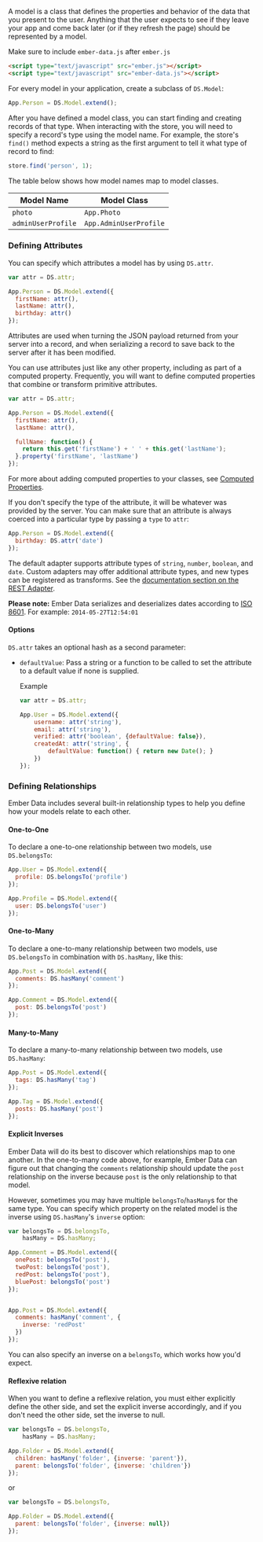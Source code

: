 A model is a class that defines the properties and behavior of the
data that you present to the user. Anything that the user expects to see
if they leave your app and come back later (or if they refresh the page)
should be represented by a model.

Make sure to include `ember-data.js` after `ember.js`

```html
<script type="text/javascript" src="ember.js"></script>
<script type="text/javascript" src="ember-data.js"></script>
```

For every model in your application, create a subclass of `DS.Model`:

```javascript
App.Person = DS.Model.extend();
```

After you have defined a model class, you can start finding and creating
records of that type. When interacting with the store, you will need to
specify a record's type using the model name. For example, the store's
`find()` method expects a string as the first argument to tell it what
type of record to find:

```js
store.find('person', 1);
```

The table below shows how model names map to model classes.

<table>
  <thead>
  <tr>
    <th>Model Name</th>
    <th>Model Class</th>
  </tr>
  </thead>
  <tr>
    <td><code>photo</code></td>
    <td><code>App.Photo</code></td>
  </tr>
  <tr>
    <td><code>adminUserProfile</code></td>
    <td><code>App.AdminUserProfile</code></td>
  </tr>
</table>

### Defining Attributes

You can specify which attributes a model has by using `DS.attr`.

```javascript
var attr = DS.attr;

App.Person = DS.Model.extend({
  firstName: attr(),
  lastName: attr(),
  birthday: attr()
});
```

Attributes are used when turning the JSON payload returned from your
server into a record, and when serializing a record to save back to the
server after it has been modified.

You can use attributes just like any other property, including as part of a
computed property. Frequently, you will want to define computed
properties that combine or transform primitive attributes.

```javascript
var attr = DS.attr;

App.Person = DS.Model.extend({
  firstName: attr(),
  lastName: attr(),

  fullName: function() {
    return this.get('firstName') + ' ' + this.get('lastName');
  }.property('firstName', 'lastName')
});
```

For more about adding computed properties to your classes, see [Computed
Properties](../object-model/computed-properties).

If you don't specify the type of the attribute, it will be whatever was
provided by the server. You can make sure that an attribute is always
coerced into a particular type by passing a `type` to `attr`:

```js
App.Person = DS.Model.extend({
  birthday: DS.attr('date')
});
```

The default adapter supports attribute types of `string`,
`number`, `boolean`, and `date`. Custom adapters may offer additional
attribute types, and new types can be registered as transforms. See the
[documentation section on the REST Adapter](../the-rest-adapter).

**Please note:** Ember Data serializes and deserializes dates according to
                 [ISO 8601][]. For example: `2014-05-27T12:54:01`

[ISO 8601]: http://en.wikipedia.org/wiki/ISO_8601

#### Options
`DS.attr` takes an optional hash as a second parameter:

- `defaultValue`: Pass a string or a function to be called to set the
                  attribute to a default value if none is supplied.

  Example

  ```JavaScript
  var attr = DS.attr;

  App.User = DS.Model.extend({
      username: attr('string'),
      email: attr('string'),
      verified: attr('boolean', {defaultValue: false}),
      createdAt: attr('string', {
          defaultValue: function() { return new Date(); }
      })
  });
  ```


### Defining Relationships

Ember Data includes several built-in relationship types to help you
define how your models relate to each other.

#### One-to-One

To declare a one-to-one relationship between two models, use
`DS.belongsTo`:

```js
App.User = DS.Model.extend({
  profile: DS.belongsTo('profile')
});

App.Profile = DS.Model.extend({
  user: DS.belongsTo('user')
});
```

#### One-to-Many

To declare a one-to-many relationship between two models, use
`DS.belongsTo` in combination with `DS.hasMany`, like this:

```js
App.Post = DS.Model.extend({
  comments: DS.hasMany('comment')
});

App.Comment = DS.Model.extend({
  post: DS.belongsTo('post')
});
```

#### Many-to-Many

To declare a many-to-many relationship between two models, use
`DS.hasMany`:

```js
App.Post = DS.Model.extend({
  tags: DS.hasMany('tag')
});

App.Tag = DS.Model.extend({
  posts: DS.hasMany('post')
});
```

#### Explicit Inverses

Ember Data will do its best to discover which relationships map to one
another. In the one-to-many code above, for example, Ember Data can figure out that
changing the `comments` relationship should update the `post`
relationship on the inverse because `post` is the only relationship to
that model.

However, sometimes you may have multiple `belongsTo`/`hasMany`s for the
same type. You can specify which property on the related model is the
inverse using `DS.hasMany`'s `inverse` option:

```javascript
var belongsTo = DS.belongsTo,
    hasMany = DS.hasMany;

App.Comment = DS.Model.extend({
  onePost: belongsTo('post'),
  twoPost: belongsTo('post'),
  redPost: belongsTo('post'),
  bluePost: belongsTo('post')
});


App.Post = DS.Model.extend({
  comments: hasMany('comment', {
    inverse: 'redPost'
  })
});
```

You can also specify an inverse on a `belongsTo`, which works how you'd expect.

#### Reflexive relation

When you want to define a reflexive relation, you must either explicitly define
the other side, and set the explicit inverse accordingly, and if you don't need the
other side, set the inverse to null.

```javascript
var belongsTo = DS.belongsTo,
    hasMany = DS.hasMany;

App.Folder = DS.Model.extend({
  children: hasMany('folder', {inverse: 'parent'}),
  parent: belongsTo('folder', {inverse: 'children'})
});
```

or

```javascript
var belongsTo = DS.belongsTo,

App.Folder = DS.Model.extend({
  parent: belongsTo('folder', {inverse: null})
});
```

